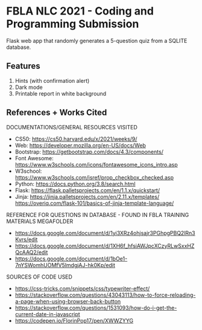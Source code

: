 # FBLA NLC 2021 - Coding and Programming Submission
Flask web app that randomly generates a 5-question quiz from a SQLITE database.

## Features
1. Hints (with confirmation alert)
2. Dark mode
3. Printable report in white background

## References + Works Cited
DOCUMENTATIONS/GENERAL RESOURCES VISITED
- CS50: https://cs50.harvard.edu/x/2021/weeks/9/
- Web: https://developer.mozilla.org/en-US/docs/Web
- Bootstrap: https://getbootstrap.com/docs/4.3/components/
- Font Awesome: https://www.w3schools.com/icons/fontawesome_icons_intro.asp
- W3school: https://www.w3schools.com/jsref/prop_checkbox_checked.asp
- Python: https://docs.python.org/3.8/search.html
- Flask: https://flask.palletsprojects.com/en/1.1.x/quickstart/
- Jinja: https://jinja.palletsprojects.com/en/2.11.x/templates/
https://overiq.com/flask-101/basics-of-jinja-template-language/

REFERENCE FOR QUESTIONS IN DATABASE - FOUND IN FBLA TRAINING MATERIALS MEGAFOLDER
- https://docs.google.com/document/d/1yi3XRz4ohjsajr3PGhpgPBQ2lRn3Kvrs/edit
- https://docs.google.com/document/d/1XH6f_hfsiAWJpcXCzyRLwSxxHZQcAAQ2/edit
- https://docs.google.com/document/d/1bOe1-7nYSWomhUOMfV5lmdgjAJ-hk0Kp/edit

SOURCES OF CODE USED
- https://css-tricks.com/snippets/css/typewriter-effect/
- https://stackoverflow.com/questions/43043113/how-to-force-reloading-a-page-when-using-browser-back-button
- https://stackoverflow.com/questions/1531093/how-do-i-get-the-current-date-in-javascript
- https://codepen.io/FlorinPop17/pen/XWWZYYG
